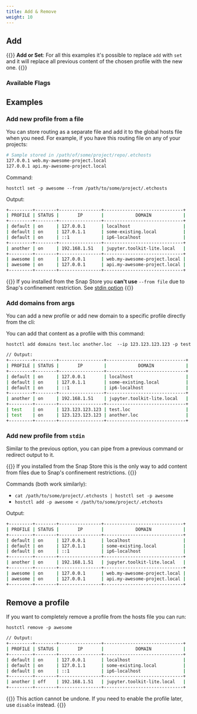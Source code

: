 ```yaml
---
title: Add & Remove
weight: 10
---
```



## Add 

{{<info>}}
**Add or Set**: For all this examples it's possible to replace `add` with `set` and 
it will replace all previous content of the chosen profile with the new one.
{{</info>}}

### Available Flags


## Examples


### Add new profile from a file
You can store routing as a separate file and add it to the global hosts file when you need.
For example, if you have this routing file on any of your projects: 

```bash
# Sample stored in /path/of/some/project/repo/.etchosts
127.0.0.1 web.my-awesome-project.local 
127.0.0.1 api.my-awesome-project.local 
```

Command:

`hostctl set -p awesome --from /path/to/some/project/.etchosts `

Output:
```bash
+---------+--------+----------------+------------------------------+
| PROFILE | STATUS |       IP       |            DOMAIN            |
+---------+--------+----------------+------------------------------+
| default | on     | 127.0.0.1      | localhost                    |
| default | on     | 127.0.1.1      | some-existing.local          |
| default | on     | ::1            | ip6-localhost                |
+---------+--------+----------------+------------------------------+
| another | on     | 192.168.1.51   | jupyter.toolkit-lite.local   |
+---------+--------+----------------+------------------------------+
| awesome | on     | 127.0.0.1      | web.my-awesome-project.local |
| awesome | on     | 127.0.0.1      | api.my-awesome-project.local |
+---------+--------+----------------+------------------------------+
```

{{<warning>}}
If you installed from the Snap Store you **can't use** `--from file` due to Snap's confinement restriction. 
See [stdin option](#add-new-profile-from-stdin)
{{</warning>}}


### Add domains from args

You can add a new profile or add new domain to a specific profile directly from the cli:

You can add that content as a profile with this command:

`hostctl add domains test.loc another.loc  --ip 123.123.123.123 -p test`

```bash
// Output:
+---------+--------+-----------------+------------------------------+
| PROFILE | STATUS |       IP        |            DOMAIN            |
+---------+--------+-----------------+------------------------------+
| default | on     | 127.0.0.1       | localhost                    |
| default | on     | 127.0.1.1       | some-existing.local          |
| default | on     | ::1             | ip6-localhost                |
+---------+--------+-----------------+------------------------------+
| another | on     | 192.168.1.51    | jupyter.toolkit-lite.local   |
+---------+--------+-----------------+------------------------------+
| test    | on     | 123.123.123.123 | test.loc                     |
| test    | on     | 123.123.123.123 | another.loc                  |
+---------+--------+-----------------+------------------------------+
```


### Add new profile from `stdin`

Similar to the previous option, you can pipe from a previous command or redirect output to it.

{{<warning>}}
If you installed from the Snap Store this is the only way to add content from files due to Snap's confinement restrictions.
{{</warning>}}

Commands (both work similarly):

* `cat /path/to/some/project/.etchosts | hostctl set -p awesome`
* `hostctl add -p awesome < /path/to/some/project/.etchosts`

Output:
```bash
+---------+--------+----------------+------------------------------+
| PROFILE | STATUS |       IP       |            DOMAIN            |
+---------+--------+----------------+------------------------------+
| default | on     | 127.0.0.1      | localhost                    |
| default | on     | 127.0.1.1      | some-existing.local          |
| default | on     | ::1            | ip6-localhost                |
+---------+--------+----------------+------------------------------+
| another | on     | 192.168.1.51   | jupyter.toolkit-lite.local   |
+---------+--------+----------------+------------------------------+
| awesome | on     | 127.0.0.1      | web.my-awesome-project.local |
| awesome | on     | 127.0.0.1      | api.my-awesome-project.local |
+---------+--------+----------------+------------------------------+
```


## Remove a profile

If you want to completely remove a profile from the hosts file you can run:

`hostctl remove -p awesome` 

```bash
// Output:
+---------+--------+----------------+------------------------------+
| PROFILE | STATUS |       IP       |            DOMAIN            |
+---------+--------+----------------+------------------------------+
| default | on     | 127.0.0.1      | localhost                    |
| default | on     | 127.0.1.1      | some-existing.local          |
| default | on     | ::1            | ip6-localhost                |
+---------+--------+----------------+------------------------------+
| another | off    | 192.168.1.51   | jupyter.toolkit-lite.local   |
+---------+--------+----------------+------------------------------+
```

{{<warning>}}
This action cannot be undone. If you need to enable the profile later, use `disable` instead.
{{</warning>}}
